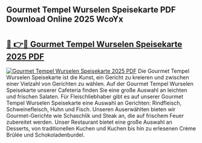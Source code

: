 ## Gourmet Tempel Wurselen Speisekarte PDF Download Online 2025 WcoYx

# <h2><a href="http://gcbkm1d.nevu.top/?p=Gourmet+Tempel+Wurselen+Speisekarte">🔗 👉🔴 Gourmet Tempel Wurselen Speisekarte 2025 PDF</a></h2>

[![Gourmet Tempel Wurselen Speisekarte 2025 PDF](https://i.imgur.com/dBaPXMq.png)](http://gcbkm1d.nevu.top/?p=Gourmet+Tempel+Wurselen+Speisekarte)
Die Gourmet Tempel Wurselen Speisekarte ist die Kunst, ein Gericht zu kreieren und zwischen einer Vielzahl von Gerichten zu wählen. Auf der Gourmet Tempel Wurselen Speisekarte unserer Cafeteria finden Sie eine große Auswahl an leichten und frischen Salaten. Für Fleischliebhaber gibt es auf unserer Gourmet Tempel Wurselen Speisekarte eine Auswahl an Gerichten: Rindfleisch, Schweinefleisch, Huhn und Fisch. Unseren Auserwählten bieten wir Gourmet-Gerichte wie Schaschlik und Steak an, die auf frischem Feuer zubereitet werden. Unser Restaurant bietet eine große Auswahl an Desserts, von traditionellen Kuchen und Kuchen bis hin zu erlesenen Crème Brûlée und Schokoladenburdel.
